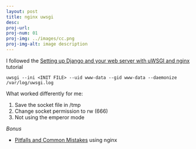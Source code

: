 ```yaml
---
layout: post
title: nginx uwsgi
desc:
proj-url:
proj-num: 01
proj-img: ../images/cc.png
proj-img-alt: image description
---
```


I followed the [Setting up Django and your web server with uWSGI and nginx](http://uwsgi-docs.readthedocs.io/en/latest/tutorials/Django_and_nginx.html) tutorial


`uwsgi --ini <INIT FILE> --uid www-data --gid www-data --daemonize /var/log/uwsgi.log`


What worked differently for me:

   1. Save the socket file in /tmp
   2. Change socket permission to rw (666)
   3. Not using the emperor mode

*Bonus*

- [Pitfalls and Common Mistakes](https://www.nginx.com/resources/wiki/start/topics/tutorials/config_pitfalls/) using nginx
